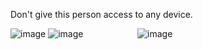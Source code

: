 Don't give this person access to any device.



![image](https://github-readme-stats.vercel.app/api?username=swerrio&theme=prussian&show_icons=true&hide_border=true&count_private=true) ![image](https://github-readme-streak-stats.herokuapp.com/?user=swerrio&theme=prussian&hide_border=true)
‎ ‎ ‎ ‎ ‎ ‎ ‎ ‎ ‎ ‎ ‎ ‎ ‎ ‎ ‎ ‎ ‎ ‎ ‎ ‎ ‎ ![image](https://github-readme-stats.vercel.app/api/top-langs/?username=swerrio&theme=prussian&show_icons=true&hide_border=true&layout=compact)

